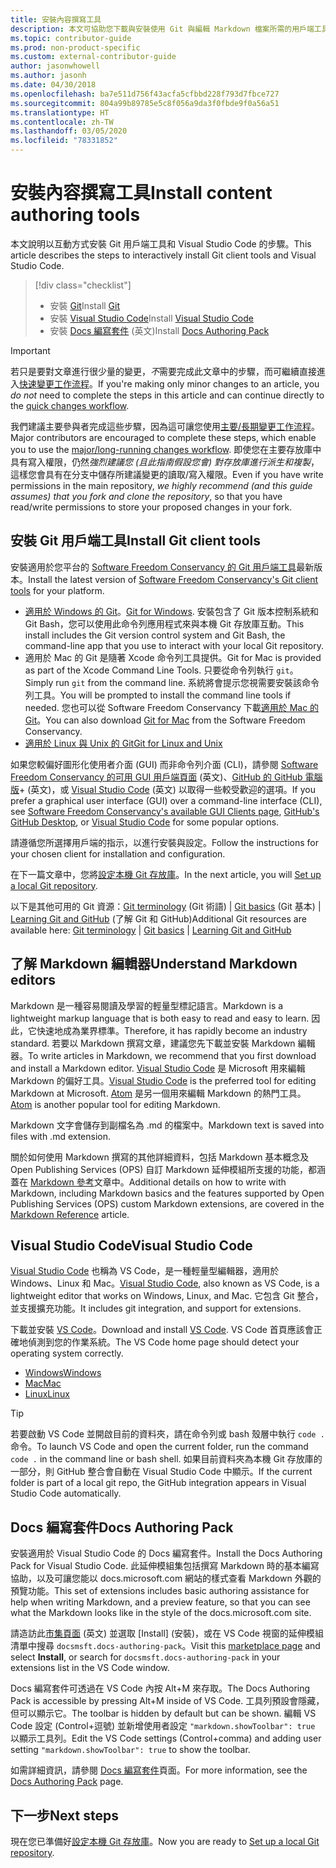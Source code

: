 ```yaml
---
title: 安裝內容撰寫工具
description: 本文可協助您下載與安裝使用 Git 與編輯 Markdown 檔案所需的用戶端工具。
ms.topic: contributor-guide
ms.prod: non-product-specific
ms.custom: external-contributor-guide
author: jasonwhowell
ms.author: jasonh
ms.date: 04/30/2018
ms.openlocfilehash: ba7e511d756f43acfa5cfbbd228f793d7fbce727
ms.sourcegitcommit: 804a99b89785e5c8f056a9da3f0fbde9f0a56a51
ms.translationtype: HT
ms.contentlocale: zh-TW
ms.lasthandoff: 03/05/2020
ms.locfileid: "78331852"
---
```

# <a name="install-content-authoring-tools"></a><span data-ttu-id="2eec5-103">安裝內容撰寫工具</span><span class="sxs-lookup"><span data-stu-id="2eec5-103">Install content authoring tools</span></span>

<span data-ttu-id="2eec5-104">本文說明以互動方式安裝 Git 用戶端工具和 Visual Studio Code 的步驟。</span><span class="sxs-lookup"><span data-stu-id="2eec5-104">This article describes the steps to interactively install Git client tools and Visual Studio Code.</span></span>
> [!div class="checklist"]
> * <span data-ttu-id="2eec5-105">安裝 [Git](https://git-scm.com/)</span><span class="sxs-lookup"><span data-stu-id="2eec5-105">Install [Git](https://git-scm.com/)</span></span>
> * <span data-ttu-id="2eec5-106">安裝 [Visual Studio Code](https://code.visualstudio.com/)</span><span class="sxs-lookup"><span data-stu-id="2eec5-106">Install [Visual Studio Code](https://code.visualstudio.com/)</span></span>
> * <span data-ttu-id="2eec5-107">安裝 [Docs 編寫套件](https://marketplace.visualstudio.com/items?itemName=docsmsft.docs-authoring-pack) \(英文\)</span><span class="sxs-lookup"><span data-stu-id="2eec5-107">Install [Docs Authoring Pack](https://marketplace.visualstudio.com/items?itemName=docsmsft.docs-authoring-pack)</span></span>

>[!IMPORTANT]
> <span data-ttu-id="2eec5-108">若只是要對文章進行很少量的變更，*不*需要完成此文章中的步驟，而可繼續直接進入[快速變更工作流程](index.md#quick-edits-to-existing-documents)。</span><span class="sxs-lookup"><span data-stu-id="2eec5-108">If you're making only minor changes to an article, you *do not* need to complete the steps in this article and can continue directly to the [quick changes workflow](index.md#quick-edits-to-existing-documents).</span></span>
>
> <span data-ttu-id="2eec5-109">我們建議主要參與者完成這些步驟，因為這可讓您使用[主要/長期變更工作流程](how-to-write-workflows-major.md)。</span><span class="sxs-lookup"><span data-stu-id="2eec5-109">Major contributors are encouraged to complete these steps, which enable you to use the [major/long-running changes workflow](how-to-write-workflows-major.md).</span></span> <span data-ttu-id="2eec5-110">即使您在主要存放庫中具有寫入權限，仍然*強烈建議您 (且此指南假設您會) 對存放庫進行派生和複製*，這樣您會具有在分支中儲存所建議變更的讀取/寫入權限。</span><span class="sxs-lookup"><span data-stu-id="2eec5-110">Even if you have write permissions in the main repository, *we highly recommend (and this guide assumes) that you fork and clone the repository*, so that you have read/write permissions to store your proposed changes in your fork.</span></span>

## <a name="install-git-client-tools"></a><span data-ttu-id="2eec5-111">安裝 Git 用戶端工具</span><span class="sxs-lookup"><span data-stu-id="2eec5-111">Install Git client tools</span></span> 

 <span data-ttu-id="2eec5-112">安裝適用於您平台的 [Software Freedom Conservancy 的 Git 用戶端工具](https://git-scm.com/download/)最新版本。</span><span class="sxs-lookup"><span data-stu-id="2eec5-112">Install the latest version of [Software Freedom Conservancy's Git client tools](https://git-scm.com/download/) for your platform.</span></span> 

* <span data-ttu-id="2eec5-113">[適用於 Windows 的 Git](https://git-scm.com/download/win)。</span><span class="sxs-lookup"><span data-stu-id="2eec5-113">[Git for Windows](https://git-scm.com/download/win).</span></span> <span data-ttu-id="2eec5-114">安裝包含了 Git 版本控制系統和 Git Bash，您可以使用此命令列應用程式來與本機 Git 存放庫互動。</span><span class="sxs-lookup"><span data-stu-id="2eec5-114">This install includes the Git version control system and Git Bash, the command-line app that you use to interact with your local Git repository.</span></span>
* <span data-ttu-id="2eec5-115">適用於 Mac 的 Git 是隨著 Xcode 命令列工具提供。</span><span class="sxs-lookup"><span data-stu-id="2eec5-115">Git for Mac is provided as part of the Xcode Command Line Tools.</span></span> <span data-ttu-id="2eec5-116">只要從命令列執行 `git`。</span><span class="sxs-lookup"><span data-stu-id="2eec5-116">Simply run `git` from the command line.</span></span> <span data-ttu-id="2eec5-117">系統將會提示您視需要安裝該命令列工具。</span><span class="sxs-lookup"><span data-stu-id="2eec5-117">You will be prompted to install the command line tools if needed.</span></span> <span data-ttu-id="2eec5-118">您也可以從 Software Freedom Conservancy 下載[適用於 Mac 的 Git](https://git-scm.com/download/mac)。</span><span class="sxs-lookup"><span data-stu-id="2eec5-118">You can also download [Git for Mac](https://git-scm.com/download/mac) from the Software Freedom Conservancy.</span></span>
* [<span data-ttu-id="2eec5-119">適用於 Linux 與 Unix 的 Git</span><span class="sxs-lookup"><span data-stu-id="2eec5-119">Git for Linux and Unix</span></span>](https://git-scm.com/download/linux)

<span data-ttu-id="2eec5-120">如果您較偏好圖形化使用者介面 (GUI) 而非命令列介面 (CLI)，請參閱 [Software Freedom Conservancy 的可用 GUI 用戶端頁面](https://git-scm.com/downloads/guis) \(英文\)、[GitHub 的 GitHub 電腦版](https://desktop.github.com/)+ \(英文\)，或 [Visual Studio Code](https://www.visualstudio.com/products/code-vs.aspx) \(英文\) 以取得一些較受歡迎的選項。</span><span class="sxs-lookup"><span data-stu-id="2eec5-120">If you prefer a graphical user interface (GUI) over a command-line interface (CLI), see [Software Freedom Conservancy's available GUI Clients page](https://git-scm.com/downloads/guis), [GitHub's GitHub Desktop](https://desktop.github.com/), or [Visual Studio Code](https://www.visualstudio.com/products/code-vs.aspx) for some popular options.</span></span>

<span data-ttu-id="2eec5-121">請遵循您所選擇用戶端的指示，以進行安裝與設定。</span><span class="sxs-lookup"><span data-stu-id="2eec5-121">Follow the instructions for your chosen client for installation and configuration.</span></span>

<span data-ttu-id="2eec5-122">在下一篇文章中，您將[設定本機 Git 存放庫](get-started-setup-local.md)。</span><span class="sxs-lookup"><span data-stu-id="2eec5-122">In the next article, you will [Set up a local Git repository](get-started-setup-local.md).</span></span>

   <span data-ttu-id="2eec5-123">以下是其他可用的 Git 資源：[Git terminology](https://help.github.com/articles/github-glossary) (Git 術語)  | [Git basics](https://git-scm.com/book/en/v2/Getting-Started-Git-Basics) (Git 基本)  | [Learning Git and GitHub](https://help.github.com/articles/good-resources-for-learning-git-and-github/) (了解 Git 和 GitHub)</span><span class="sxs-lookup"><span data-stu-id="2eec5-123">Additional Git resources are available here: [Git terminology](https://help.github.com/articles/github-glossary) | [Git basics](https://git-scm.com/book/en/v2/Getting-Started-Git-Basics) | [Learning Git and GitHub](https://help.github.com/articles/good-resources-for-learning-git-and-github/)</span></span>

## <a name="understand-markdown-editors"></a><span data-ttu-id="2eec5-124">了解 Markdown 編輯器</span><span class="sxs-lookup"><span data-stu-id="2eec5-124">Understand Markdown editors</span></span>

<span data-ttu-id="2eec5-125">Markdown 是一種容易閱讀及學習的輕量型標記語言。</span><span class="sxs-lookup"><span data-stu-id="2eec5-125">Markdown is a lightweight markup language that is both easy to read and easy to learn.</span></span> <span data-ttu-id="2eec5-126">因此，它快速地成為業界標準。</span><span class="sxs-lookup"><span data-stu-id="2eec5-126">Therefore, it has rapidly become an industry standard.</span></span> <span data-ttu-id="2eec5-127">若要以 Markdown 撰寫文章，建議您先下載並安裝 Markdown 編輯器。</span><span class="sxs-lookup"><span data-stu-id="2eec5-127">To write articles in Markdown, we recommend that you first download and install a Markdown editor.</span></span>  <span data-ttu-id="2eec5-128">[Visual Studio Code](https://code.visualstudio.com/) 是 Microsoft 用來編輯 Markdown 的偏好工具。</span><span class="sxs-lookup"><span data-stu-id="2eec5-128">[Visual Studio Code](https://code.visualstudio.com/) is the preferred tool for editing Markdown at Microsoft.</span></span> <span data-ttu-id="2eec5-129">[Atom](https://atom.io) 是另一個用來編輯 Markdown 的熱門工具。</span><span class="sxs-lookup"><span data-stu-id="2eec5-129">[Atom](https://atom.io) is another popular tool for editing Markdown.</span></span>

<span data-ttu-id="2eec5-130">Markdown 文字會儲存到副檔名為 .md 的檔案中。</span><span class="sxs-lookup"><span data-stu-id="2eec5-130">Markdown text is saved into files with .md extension.</span></span>

<span data-ttu-id="2eec5-131">關於如何使用 Markdown 撰寫的其他詳細資料，包括 Markdown 基本概念及 Open Publishing Services (OPS) 自訂 Markdown 延伸模組所支援的功能，都涵蓋在 [Markdown 參考](markdown-reference.md)文章中。</span><span class="sxs-lookup"><span data-stu-id="2eec5-131">Additional details on how to write with Markdown, including Markdown basics and the features supported by Open Publishing Services (OPS) custom Markdown extensions, are covered in the [Markdown Reference](markdown-reference.md) article.</span></span>

## <a name="visual-studio-code"></a><span data-ttu-id="2eec5-132">Visual Studio Code</span><span class="sxs-lookup"><span data-stu-id="2eec5-132">Visual Studio Code</span></span>

<span data-ttu-id="2eec5-133">[Visual Studio Code](https://code.visualstudio.com/) 也稱為 VS Code，是一種輕量型編輯器，適用於 Windows、Linux 和 Mac。</span><span class="sxs-lookup"><span data-stu-id="2eec5-133">[Visual Studio Code](https://code.visualstudio.com/), also known as VS Code, is a lightweight editor that works on Windows, Linux, and Mac.</span></span> <span data-ttu-id="2eec5-134">它包含 Git 整合，並支援擴充功能。</span><span class="sxs-lookup"><span data-stu-id="2eec5-134">It includes git integration, and support for extensions.</span></span>

<span data-ttu-id="2eec5-135">下載並安裝 [VS Code](https://code.visualstudio.com/)。</span><span class="sxs-lookup"><span data-stu-id="2eec5-135">Download and install [VS Code](https://code.visualstudio.com/).</span></span> <span data-ttu-id="2eec5-136">VS Code 首頁應該會正確地偵測到您的作業系統。</span><span class="sxs-lookup"><span data-stu-id="2eec5-136">The VS Code home page should detect your operating system correctly.</span></span>

- [<span data-ttu-id="2eec5-137">Windows</span><span class="sxs-lookup"><span data-stu-id="2eec5-137">Windows</span></span>](https://code.visualstudio.com/docs/setup/windows)
- [<span data-ttu-id="2eec5-138">Mac</span><span class="sxs-lookup"><span data-stu-id="2eec5-138">Mac</span></span>](https://code.visualstudio.com/docs/setup/mac)
- [<span data-ttu-id="2eec5-139">Linux</span><span class="sxs-lookup"><span data-stu-id="2eec5-139">Linux</span></span>](https://code.visualstudio.com/docs/setup/linux)

> [!TIP]
> <span data-ttu-id="2eec5-140">若要啟動 VS Code 並開啟目前的資料夾，請在命令列或 bash 殼層中執行 `code .` 命令。</span><span class="sxs-lookup"><span data-stu-id="2eec5-140">To launch VS Code and open the current folder, run the command `code .` in the command line or bash shell.</span></span> <span data-ttu-id="2eec5-141">如果目前資料夾為本機 Git 存放庫的一部分，則 GitHub 整合會自動在 Visual Studio Code 中顯示。</span><span class="sxs-lookup"><span data-stu-id="2eec5-141">If the current folder is part of a local git repo, the GitHub integration appears in Visual Studio Code automatically.</span></span>

## <a name="docs-authoring-pack"></a><span data-ttu-id="2eec5-142">Docs 編寫套件</span><span class="sxs-lookup"><span data-stu-id="2eec5-142">Docs Authoring Pack</span></span>
<span data-ttu-id="2eec5-143">安裝適用於 Visual Studio Code 的 Docs 編寫套件。</span><span class="sxs-lookup"><span data-stu-id="2eec5-143">Install the Docs Authoring Pack for Visual Studio Code.</span></span> <span data-ttu-id="2eec5-144">此延伸模組集包括撰寫 Markdown 時的基本編寫協助，以及可讓您能以 docs.microsoft.com 網站的樣式查看 Markdown 外觀的預覽功能。</span><span class="sxs-lookup"><span data-stu-id="2eec5-144">This set of extensions includes basic authoring assistance for help when writing Markdown, and a preview feature, so that you can see what the Markdown looks like in the style of the docs.microsoft.com site.</span></span>

   <span data-ttu-id="2eec5-145">請造訪此[市集頁面](https://marketplace.visualstudio.com/items?itemName=docsmsft.docs-authoring-pack) \(英文\) 並選取 [Install]  \(安裝\)，或在 VS Code 視窗的延伸模組清單中搜尋 `docsmsft.docs-authoring-pack`。</span><span class="sxs-lookup"><span data-stu-id="2eec5-145">Visit this [marketplace page](https://marketplace.visualstudio.com/items?itemName=docsmsft.docs-authoring-pack) and select **Install**, or search for `docsmsft.docs-authoring-pack` in your extensions list in the VS Code window.</span></span> 

   <span data-ttu-id="2eec5-146">Docs 編寫套件可透過在 VS Code 內按 Alt+M 來存取。</span><span class="sxs-lookup"><span data-stu-id="2eec5-146">The Docs Authoring Pack is accessible by pressing Alt+M inside of VS Code.</span></span> <span data-ttu-id="2eec5-147">工具列預設會隱藏，但可以顯示它。</span><span class="sxs-lookup"><span data-stu-id="2eec5-147">The toolbar is hidden by default but can be shown.</span></span> <span data-ttu-id="2eec5-148">編輯 VS Code 設定 (Control+逗號) 並新增使用者設定 `"markdown.showToolbar": true` 以顯示工具列。</span><span class="sxs-lookup"><span data-stu-id="2eec5-148">Edit the VS Code settings (Control+comma) and adding user setting `"markdown.showToolbar": true` to show the toolbar.</span></span>

   <span data-ttu-id="2eec5-149">如需詳細資訊，請參閱 [Docs 編寫套件](how-to-write-docs-auth-pack.md)頁面。</span><span class="sxs-lookup"><span data-stu-id="2eec5-149">For more information, see the [Docs Authoring Pack](how-to-write-docs-auth-pack.md) page.</span></span>


## <a name="next-steps"></a><span data-ttu-id="2eec5-150">下一步</span><span class="sxs-lookup"><span data-stu-id="2eec5-150">Next steps</span></span>

<span data-ttu-id="2eec5-151">現在您已準備好[設定本機 Git 存放庫](get-started-setup-local.md)。</span><span class="sxs-lookup"><span data-stu-id="2eec5-151">Now you are ready to [Set up a local Git repository](get-started-setup-local.md).</span></span>
